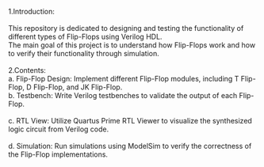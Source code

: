 1.Introduction:<br>	    		 	 	 							
This repository is dedicated to designing and testing the functionality of different types of Flip-Flops using Verilog HDL.<br>
The main goal of this project is to understand how Flip-Flops work and how to verify their functionality through simulation.<br><br>
2.Contents:<br>
a. Flip-Flop Design: Implement different Flip-Flop modules, including T Flip-Flop, D Flip-Flop, and JK Flip-Flop.<br>
b. Testbench: Write Verilog testbenches to validate the output of each Flip-Flop.<br>                 																			
c. RTL View: Utilize Quartus Prime RTL Viewer to visualize the synthesized logic circuit from Verilog code.<br> 												
d. Simulation: Run simulations using ModelSim to verify the correctness of the Flip-Flop implementations.   													
